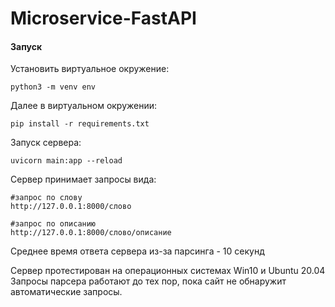 # Microservice-FastAPI

#### Запуск
Установить виртуальное окружение:
```
python3 -m venv env
```
Далее в виртуальном окружении:
```
pip install -r requirements.txt
```
Запуск сервера:
```
uvicorn main:app --reload
```
Сервер принимает запросы вида:
```
#запрос по слову
http://127.0.0.1:8000/слово 
```
```
#запрос по описанию
http://127.0.0.1:8000/слово/описание
```
Среднее время ответа сервера из-за парсинга - 10 секунд

Сервер протестирован на операционных системах Win10 и Ubuntu 20.04
Запросы парсера работают до тех пор, пока сайт не обнаружит автоматические запросы.
